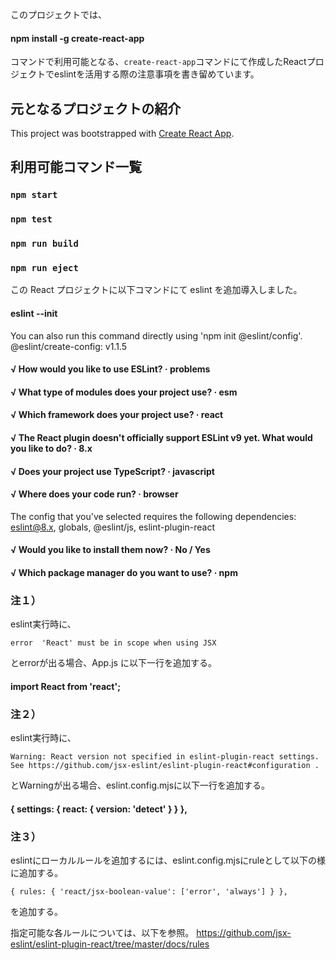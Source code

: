 このプロジェクトでは、
#### npm install -g create-react-app
コマンドで利用可能となる、`create-react-app`コマンドにて作成したReactプロジェクトでeslintを活用する際の注意事項を書き留めています。

## 元となるプロジェクトの紹介
This project was bootstrapped with [Create React App](https://github.com/facebook/create-react-app).

## 利用可能コマンド一覧
### `npm start`
### `npm test`
### `npm run build`
### `npm run eject`

この React プロジェクトに以下コマンドにて eslint を追加導入しました。

#### eslint --init
You can also run this command directly using 'npm init @eslint/config'.
@eslint/create-config: v1.1.5

#### √ How would you like to use ESLint? · problems
#### √ What type of modules does your project use? · esm
#### √ Which framework does your project use? · react
#### √ The React plugin doesn't officially support ESLint v9 yet. What would you like to do? · 8.x
#### √ Does your project use TypeScript? · javascript
#### √ Where does your code run? · browser
The config that you've selected requires the following dependencies:
eslint@8.x, globals, @eslint/js, eslint-plugin-react
#### √ Would you like to install them now? · No / Yes
#### √ Which package manager do you want to use? · npm

### 注１）
eslint実行時に、
```
error  'React' must be in scope when using JSX
```
とerrorが出る場合、App.js に以下一行を追加する。
#### import React from 'react';

### 注２）
eslint実行時に、
```
Warning: React version not specified in eslint-plugin-react settings. See https://github.com/jsx-eslint/eslint-plugin-react#configuration .
```
とWarningが出る場合、eslint.config.mjsに以下一行を追加する。
#### { settings: { react: { version: 'detect' } } },

### 注３）
eslintにローカルルールを追加するには、eslint.config.mjsにruleとして以下の様に追加する。
```
{ rules: { 'react/jsx-boolean-value': ['error', 'always'] } },
```
を追加する。

指定可能な各ルールについては、以下を参照。
https://github.com/jsx-eslint/eslint-plugin-react/tree/master/docs/rules



